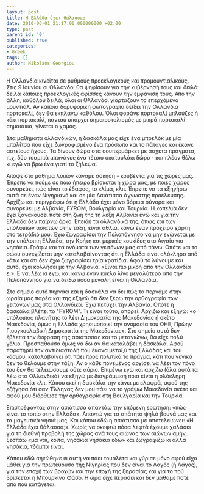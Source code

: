 ```yaml
---
layout: post
title: Η Ελλάδα έχει θάλασσα;
date: 2010-06-01 21:17:00.000000000 +02:00
type: post
parent_id: '0'
published: true
categories:
- Greek
tags: []
author: Nikolaos Georgiou
---
```


Η Ολλανδία κινείται σε ρυθμούς προεκλογικούς και προμουντιαλικούς. Στις 9 Ιουνίου οι Ολλανδοί θα ψηφίσουν για την κυβέρνησή τους και δειλά δειλά κάποιες προεκλογικές αφίσσες κάνουν την εμφάνισή τους. Από την άλλη, καθόλου δειλά, όλοι οι Ολλανδοί γιορτάζουν το επερχόμενο μουντιάλ. Αν κάποια δορυφορική φωτογραφία δείξει την Ολλανδία πορτοκαλί, δεν θα εκπλαγώ καθόλου. Όλοι φοράνε πορτοκαλί μπλούζες ή κάτι πορτοκαλί, παντού υπάρχει σημαιοστολισμός με μικρά πορτοκαλί σημαιάκια, γίνεται ο χαμός.

Στα μαθήματα ολλανδικών, η δασκάλα μας είχε ένα μπρελόκ με μία μπαλίτσα που είχε ζωγραφισμένο ένα πρόσωπο και το πάταγες και έκανε αστείους ήχους. Τα δίνουν δώρο στα σουπερμάρκετ με άσχετα πράγματα, π.χ. δύο τσαμπιά μπανάνες ένα τέτοιο σκατουλάκι δώρο - και πλέον θέλω κι εγώ να βρω ένα γιατί το ζήλεψα.

Απόψε στο μάθημα λοιπόν κάναμε άσκηση - κουβέντα για τις χώρες μας. Έπρεπε να πούμε σε ποια ήπειρο βρίσκεται η χώρα μας, με ποιες χώρες συνορεύει, πώς είναι το έδαφος, το κλίμα, κλπ. Έπρεπε να τα εξηγήσω αυτά σε έναν Νιγηριανό και σε μία Ασιάτισσα άγνωστης προέλευσης. Αρχίζω και περιγράφω ότι η Ελλάδα έχει μόνο βόρεια σύνορα και συνορεύει με Αλβανία, FYROM, Βουλγαρία και Τουρκία. Η κοπελιά δεν έχει ξανακούσει ποτέ στη ζωή της τη λέξη Αλβανία ενώ και για την Ελλάδα δεν παίρνω όρκο. Επειδή τα ολλανδικά της, όπως και των υπόλοιπων ασιατών στην τάξη, είναι άθλια, κάνω έναν πρόχειρο χάρτη στο τετράδιό μου. Έχω ζωγραφίσει την Πελοπόννησο να μην ενώνεται με την υπόλοιπη Ελλάδα, την Κρήτη και μερικές κουκίδες στο Αιγαίο για νησάκια. Γράφω και τα ονόματα των γειτόνων μας από πάνω. Οπότε και το σώου συνεχίζεται μην καταλαβαίνοντας ότι η Ελλάδα είναι ολόκληρο από κάτω και ότι δεν έχω ζωγραφίσει τρία κρατίδια. Αφού το λύνουμε και αυτό, έχει κολλήσει με την Αλβανία. «Είναι πιο μικρή από την Ολλανδία ε;». Ε ναι λέω κι εγώ, και κάνω έναν κύκλο λίγο μεγαλύτερο από την Πελοπόννησο για να δείξω πόσο μεγάλη είναι η Ολλανδία.

Στο σημείο αυτό περνάει και η δασκάλα να δει πώς τα περνάμε στην ωραία μας παρέα και της εξηγώ ότι δεν ξέρω την ορθογραφία των γειτόνων μας στα Ολλανδικά. Έχω πετύχει την Αλβανία. Οπότε η δασκάλα βλέπει το "FYROM". Τι είναι τούτο, απορεί. Αρχίζω και εξηγώ: «ο υπόλοιπος πλανήτης το λέει Δημοκρατία της Μακεδονίας ή σκέτο Μακεδονία, όμως η Ελλάδα χρησιμοποιεί την ονομασία του ΟΗΕ, Πρώην Γιουγκοσλαβική Δημοκρατία της Μακεδονίας». Στο σημείο αυτό δεν έβλεπα την έκφραση της ασιάτισσας και το μετανιώνω, θα είχε πολύ γέλιο. Προσπαθούσα όμως να δω αν θα καταλάβει η δασκάλα. Αφού παρατηρεί την αντιδιαστολή που έκανα μεταξύ της Ελλάδας και του κόσμου, καταλαβαίνει ότι πάει προς πολιτικά το πράγμα, κάτι που γενικά δεν το θέλουμε στην τάξη. Αν ο κάθε πονεμένος αρχίσει να λέει τον πόνο του δεν θα τελειώσουμε ούτε αύριο. Επιμένω εγώ και αρχίζω (όλα αυτά τα λέω στα Ολλανδικά) να εξηγώ με διαγράμμιση ποια είναι η ολόκληρη Μακεδονία κλπ. Κάπου εκεί η δασκάλα την κάνει με ελαφρά, αφού της εξήγησα ότι σαν Έλληνας δεν μου πάει να το γράψω Μακεδονία σκέτο και αφού μου διόρθωσε την ορθογραφία στη Βουλγαρία και την Τουρκία.

Επιστρέφοντας στην ασιάτισσα απαντάω την επόμενη ερώτηση: «πώς είναι το τοπίο στην Ελλάδα». Απαντώ για τα απάτητα ψηλά βουνά μας και τα μαγευτικά νησιά μας. Και κάπου εδώ η ασιάτισσα με αποτελειώνει: «Η Ελλάδα έχει θάλασσα;». Χωρίς να σκεφτώ πόσα λεφτά έχουμε χαλάσει για τη διεθνή προβολή της χώρας ανά τους αιώνας των αιώνων αμήν, ξεσπάω «μα ναι, κοίτα, νησάκια νησάκια εδώ» και ζωγραφίζω κι άλλα νησάκια, τζάμπα είναι.

Κάπου εδώ σηκώθηκε κι αυτή να πάει τουαλέτα και γύρισε μόνο αφού είχα μάθει για την πρωτεύουσα της Νιγηρίας που δεν είναι το Λαγός (ή Λάγος), για την εποχή των βροχών και την εποχή της ξηρασίας και για το πού βρίσκεται η Μπουρκίνα Φάσο. Η ώρα είχε περάσει και δεν μάθαμε ποτέ από πού κατάγεται.
